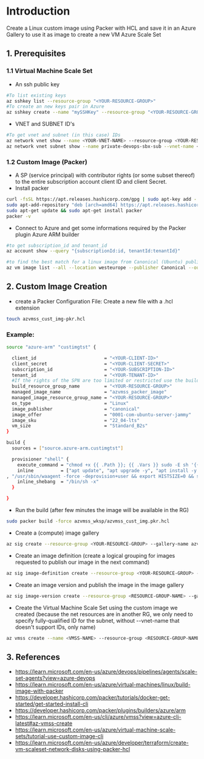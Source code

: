 # Introduction 
Create a Linux custom image using Packer with HCL and save it in an Azure Gallery to use it as image to create a new VM Azure Scale Set

## 1.	Prerequisites

### 1.1 Virtual Machine Scale Set

- An ssh public key

```bash
#To list existing keys
az sshkey list --resource-group "<YOUR-RESOURCE-GROUP>"
#To create an new keys pair in Azure
az sshkey create --name "mySSHKey" --resource-group "<YOUR-RESOURCE-GROUP>"
```
- VNET and SUBNET ID's

```bash
#To get vnet and subnet (in this case) IDs
az network vnet show --name <YOUR-VNET-NAME> --resource-group <YOUR-RESOURCE-GROUP> --query id --output tsv
az network vnet subnet show --name private-devops-sbx-sub --vnet-name <YOUR-VNET-NAME> --resource-group <YOUR-RESOURCE-GROUP> --query id --output tsv
```
### 1.2 Custom Image (Packer)

- A SP (service principal) with contributor rights (or some subset thereof) to the entire subscription account client ID and client Secret.
- Install packer
```bash
curl -fsSL https://apt.releases.hashicorp.com/gpg | sudo apt-key add -
sudo apt-add-repository "deb [arch=amd64] https://apt.releases.hashicorp.com $(lsb_release -cs) main"
sudo apt-get update && sudo apt-get install packer
packer -v
```
- Connect to Azure and get some informations required by the Packer plugin Azure ARM builder

```bash
#to get subscription_id and tenant_id
az account show --query "{subscriptionId:id, tenantId:tenantId}"
```

```bash
#to find the best match for a linux image from Canonical (Ubuntu) publisher and get image_offer, image_publisher and image_sku
az vm image list --all --location westeurope --publisher Canonical --output table --query "[].{Offer:offer, Sku:sku}" | sort -u
```
## 2.	Custom Image Creation

- create a Packer Configuration File: Create a new file with a .hcl extension
```bash
touch azvmss_cust_img-pkr.hcl
```
### Example:

```bash
source "azure-arm" "custimgtst" {

  client_id                         = "<YOUR-CLIENT-ID>"
  client_secret                     = "<YOUR-CLIENT-SECRET>"
  subscription_id                   = "<YOUR-SUBSCRIPTION-ID>"
  tenant_id                         = "<YOUR-TENANT-ID>"
  #If the rights of the SPN are too limited or restricted use the build_resource_group_name parameter - Specify an existing resource group to run the build in (location in combination with build_resource_group_name is not allowed).
  build_resource_group_name         = "<YOUR-RESOURCE-GROUP>"
  managed_image_name                = "azvmss_packer_image"
  managed_image_resource_group_name = "<YOUR-RESOURCE-GROUP>"
  os_type                           = "Linux"
  image_publisher                   = "canonical"
  image_offer                       = "0001-com-ubuntu-server-jammy"
  image_sku                         = "22_04-lts"
  vm_size                           = "Standard_B2s"
}

build {
  sources = ["source.azure-arm.custimgtst"]

  provisioner "shell" {
    execute_command = "chmod +x {{ .Path }}; {{ .Vars }} sudo -E sh '{{ .Path }}'"
    inline          = ["apt update", "apt upgrade -y", "apt install -y wget apt-transport-https software-properties-common unzip dotnet-sdk-6.0", "wget -q \"https://packages.microsoft.com/config/ubuntu/$(lsb_release -rs)/packages-microsoft-prod.deb\"", "dpkg -i packages-microsoft-prod.deb", "rm packages-microsoft-prod.deb", "add-apt-repository ppa:git-core/ppa", "apt update", "apt install -y powershell git"
, "/usr/sbin/waagent -force -deprovision+user && export HISTSIZE=0 && sync"]
    inline_shebang  = "/bin/sh -x"
  }

}
```
- Run the build (after few minutes the image will be available in the RG)
```bash
sudo packer build -force azvmss_wksp/azvmss_cust_img.pkr.hcl
```

- Create a (compute) image gallery
```bash
az sig create --resource-group <YOUR-RESOURCE-GROUP> --gallery-name azvmss_cust_img_gal
```

- Create an image definition (create a logical grouping for images requested to publish our image in the next command)
```bash
az sig image-definition create --resource-group <YOUR-RESOURCE-GROUP> --gallery-name azvmss_cust_img_gal --gallery-image-definition azvmss_cust_img_gal_def --publisher canonical --offer ubuntu-server-jammy --sku 22_04-lts --os-type Linux
```

- Create an image version and publish the image in the image gallery
```bash
az sig image-version create --resource-group <RESOURCE-GROUP-NAME> --gallery-name <GALLERY-NAME> --gallery-image-definition <IMAGE-DEFINITION-NAME> --gallery-image-version 1.0.0 --managed-image "/subscriptions/<SUBSCRIPTION-ID>/resourceGroups/<RESOURCE-GROUP-NAME>/providers/Microsoft.Compute/images/<IMAGE-NAME>"
```

- Create the Virtual Machine Scale Set using the custom image we created (because the net resources are in another RG, we only need to specify fully-qualified ID for the subnet, without --vnet-name that doesn't support IDs, only name)
```bash
az vmss create --name <VMSS-NAME> --resource-group <RESOURCE-GROUP-NAME> --image "/subscriptions/<SUBSCRIPTION-ID>/resourceGroups/<RESOURCE-GROUP-NAME>/providers/Microsoft.Compute/galleries/<GALLERY-NAME>/images/<IMAGE-DEFINITION-NAME>" --authentication-type SSH --ssh-key-value <PATH-TO-YOUR-SSH-KEY> --instance-count 2 --disable-overprovision --upgrade-policy-mode manual --single-placement-group false --platform-fault-domain-count 1 --subnet "/subscriptions/<SUBSCRIPTION-ID>/resourceGroups/<NETWORK-RESOURCE-GROUP>/providers/Microsoft.Network/virtualNetworks/<VNET-NAME>/subnets/<SUBNET-NAME>" --public-ip-address "" --load-balancer ""
```
## 3. References

- https://learn.microsoft.com/en-us/azure/devops/pipelines/agents/scale-set-agents?view=azure-devops
- https://learn.microsoft.com/en-us/azure/virtual-machines/linux/build-image-with-packer
- https://developer.hashicorp.com/packer/tutorials/docker-get-started/get-started-install-cli
- https://developer.hashicorp.com/packer/plugins/builders/azure/arm
- https://learn.microsoft.com/en-us/cli/azure/vmss?view=azure-cli-latest#az-vmss-create
- https://learn.microsoft.com/en-us/azure/virtual-machine-scale-sets/tutorial-use-custom-image-cli
- https://learn.microsoft.com/en-us/azure/developer/terraform/create-vm-scaleset-network-disks-using-packer-hcl
